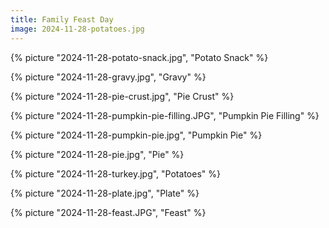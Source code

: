 ```yaml
---
title: Family Feast Day
image: 2024-11-28-potatoes.jpg
---
```


{% picture "2024-11-28-potato-snack.jpg", "Potato Snack" %}

{% picture "2024-11-28-gravy.jpg", "Gravy" %}

{% picture "2024-11-28-pie-crust.jpg", "Pie Crust" %}

{% picture "2024-11-28-pumpkin-pie-filling.JPG", "Pumpkin Pie Filling" %}

{% picture "2024-11-28-pumpkin-pie.jpg", "Pumpkin Pie" %}

{% picture "2024-11-28-pie.jpg", "Pie" %}

{% picture "2024-11-28-turkey.jpg", "Potatoes" %}

{% picture "2024-11-28-plate.jpg", "Plate" %}

{% picture "2024-11-28-feast.JPG", "Feast" %}
